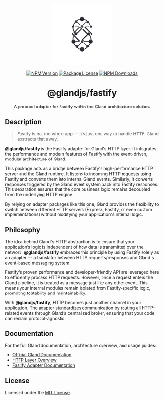 <p align="center">
  <a href="#" target="blank"><img src="https://github.com/glandjs/gland/blob/main/docs/Logo.png" width="200" alt="Gland Logo" /></a>
</p>

<p align="center">
  <a href="https://npmjs.com/package/@glandjs/fastify" target="_blank"><img src="https://img.shields.io/npm/v/@glandjs/fastify.svg" alt="NPM Version" /></a>
  <a href="https://npmjs.com/package/@glandjs/fastify" target="_blank"><img src="https://img.shields.io/npm/l/@glandjs/fastify.svg" alt="Package License" /></a>
  <a href="https://npmjs.com/package/@glandjs/fastify" target="_blank"><img src="https://img.shields.io/npm/dm/@glandjs/fastify.svg" alt="NPM Downloads" /></a>
</p>

<h1 align="center">@glandjs/fastify</h1>

<p align="center">A protocol adapter for Fastify within the Gland architecture solution.</p>

## Description

> Fastify is not the whole app — it's just one way to handle HTTP. Gland abstracts that away.

**@glandjs/fastify** is the Fastify adapter for Gland's HTTP layer. It integrates the performance and modern features of Fastify with the event-driven, modular architecture of Gland.

This package acts as a bridge between Fastify's high-performance HTTP server and the Gland runtime. It listens to incoming HTTP requests using Fastify and converts them into internal Gland events. Similarly, it converts responses triggered by the Gland event system back into Fastify responses. This separation ensures that the core business logic remains decoupled from the underlying HTTP engine.

By relying on adapter packages like this one, Gland provides the flexibility to switch between different HTTP servers (Express, Fastify, or even custom implementations) without modifying your application's internal logic.

## Philosophy

The idea behind Gland's HTTP abstraction is to ensure that your application’s logic is independent of how data is transmitted over the network. **@glandjs/fastify** embraces this principle by using Fastify solely as an adapter — a translator between HTTP requests/responses and Gland's event-based messaging system.

Fastify's proven performance and developer-friendly API are leveraged here to efficiently process HTTP requests. However, once a request enters the Gland pipeline, it is treated as a message just like any other event. This means your internal modules remain isolated from Fastify-specific logic, promoting testability and maintainability.

With **@glandjs/fastify**, HTTP becomes just another channel in your application. The adapter standardizes communication by routing all HTTP-related events through Gland’s centralized broker, ensuring that your code can remain protocol-agnostic.

## Documentation

For the full Gland documentation, architecture overview, and usage guides:

- [Official Gland Documentation](https://github.com/glandjs/gland)
- [HTTP Layer Overview](https://github.com/glandjs/http)
- [Fastify Adapter Documentation](https://github.com/glandjs/http/tree/main/packages/fastify)

## License

Licensed under the [MIT License](https://github.com/glandjs/http/blob/main/LICENSE).
